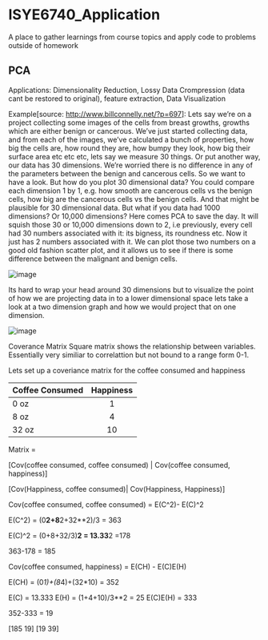# ISYE6740_Application
A place to gather learnings from course topics and apply code to problems outside of homework

## PCA
Applications: Dimensionality Reduction, Lossy Data Crompression (data cant be restored to original), feature extraction, Data Visualization

Example[source: http://www.billconnelly.net/?p=697]: 
Lets say we’re on a project collecting some images of the cells from breast growths, growths which are either benign or cancerous. We’ve just started collecting data, and from each of the images, we’ve calculated a bunch of properties, how big the cells are, how round they are, how bumpy they look, how big their surface area etc etc etc, lets say we measure 30 things. Or put another way, our data has 30 dimensions. We’re worried there is no difference in any of the parameters between the benign and cancerous cells. So we want to have a look. But how do you plot 30 dimensional data? You could compare each dimension 1 by 1, e.g. how smooth are cancerous cells vs the benign cells, how big are the cancerous cells vs the benign cells. And that might be plausible for 30 dimensional data. But what if you data had 1000 dimensions? Or 10,000 dimensions? Here comes PCA to save the day. It will squish those 30 or 10,000 dimensions down to 2, i.e previously, every cell had 30 numbers associated with it: its bigness, its roundness etc. Now it just has 2 numbers associated with it. We can plot those two numbers on a good old fashion scatter plot, and it allows us to see if there is some difference between the malignant and benign cells.

![image](https://user-images.githubusercontent.com/67492440/217395714-04939ab1-cada-48da-9ea9-c1339837a95e.png)


Its hard to wrap your head around 30 dimensions but to visualize the point of how we are projecting data in to a lower dimensional space lets take a look at a two dimension graph and how we would project that on one dimension.


![image](https://user-images.githubusercontent.com/67492440/217395922-aff3592e-8038-4ede-a563-cb2c16d465f4.png)

Coverance Matrix
Square matrix shows the relationship between variables. Essentially very similiar to correlattion but not bound to a range form 0-1.

Lets set up a coveriance matrix for the coffee consumed and happiness

| Coffee Consumed | Happiness     |  
| -------------   |:-------------:| 
| 0   oz          | 1 | 
| 8 oz             | 4      | 
| 32 oz            | 10      |  

Matrix =

[Cov(coffee consumed, coffee consumed) | Cov(coffee consumed, happiness)]

[Cov(Happiness, coffee consumed)| Cov(Happiness, Happiness)]

Cov(coffee consumed, coffee consumed)
= E(C^2)- E(C)^2

E(C^2) = (0**2+8**2+32**2)/3 = 363

E(C)^2 = (0+8+32/3)**2 = 13.33**2 =178

363-178 = 185

Cov(coffee consumed, happiness)
= E(CH) - E(C)E(H)

E(CH) = (0*1)+(8*4)+(32*10) = 352

E(C) = 13.333
E(H) = (1+4+10)/3**2 = 25
E(C)E(H) = 333

352-333 = 19

[185 19]
[19 39]



